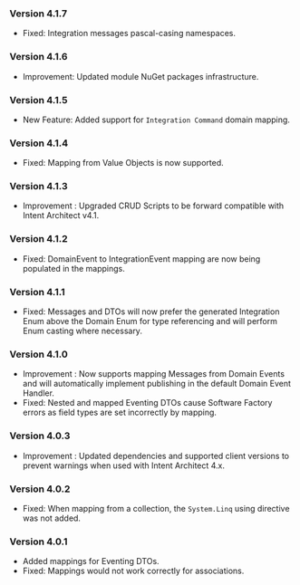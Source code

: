 ### Version 4.1.7

- Fixed: Integration messages pascal-casing namespaces.

### Version 4.1.6

- Improvement: Updated module NuGet packages infrastructure.

### Version 4.1.5

- New Feature: Added support for `Integration Command` domain mapping.


### Version 4.1.4

- Fixed: Mapping from Value Objects is now supported.

### Version 4.1.3

- Improvement : Upgraded CRUD Scripts to be forward compatible with Intent Architect v4.1.

### Version 4.1.2

- Fixed: DomainEvent to IntegrationEvent mapping are now being populated in the mappings.

### Version 4.1.1

- Fixed: Messages and DTOs will now prefer the generated Integration Enum above the Domain Enum for type referencing and will perform Enum casting where necessary.

### Version 4.1.0

- Improvement : Now supports mapping Messages from Domain Events and will automatically implement publishing in the default Domain Event Handler.
- Fixed: Nested and mapped Eventing DTOs cause Software Factory errors as field types are set incorrectly by mapping.

### Version 4.0.3

- Improvement : Updated dependencies and supported client versions to prevent warnings when used with Intent Architect 4.x.

### Version 4.0.2

- Fixed: When mapping from a collection, the `System.Linq` using directive was not added.

### Version 4.0.1

- Added mappings for Eventing DTOs.
- Fixed: Mappings would not work correctly for associations.

